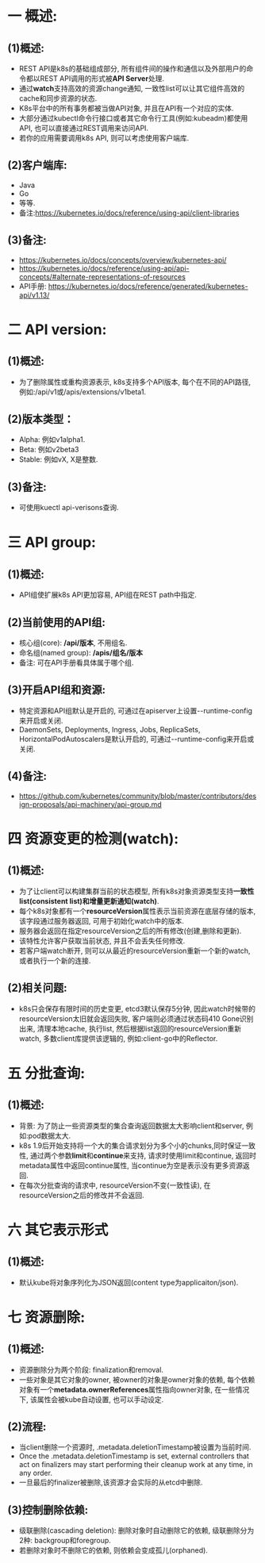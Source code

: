 # 一 概述:
## (1)概述:
- REST API是k8s的基础组成部分, 所有组件间的操作和通信以及外部用户的命令都以REST API调用的形式被**API Server**处理.
- 通过**watch**支持高效的资源change通知, 一致性list可以让其它组件高效的cache和同步资源的状态.
- K8s平台中的所有事务都被当做API对象, 并且在API有一个对应的实体.
- 大部分通过kubectl命令行接口或者其它命令行工具(例如:kubeadm)都使用API, 也可以直接通过REST调用来访问API.
- 若你的应用需要调用k8s API, 则可以考虑使用客户端库.

## (2)客户端库:
- Java
- Go
- 等等.
- 备注:https://kubernetes.io/docs/reference/using-api/client-libraries

## (3)备注:
- https://kubernetes.io/docs/concepts/overview/kubernetes-api/
- https://kubernetes.io/docs/reference/using-api/api-concepts/#alternate-representations-of-resources
- API手册: https://kubernetes.io/docs/reference/generated/kubernetes-api/v1.13/

# 二 API version:
## (1)概述:
- 为了删除属性或重构资源表示, k8s支持多个API版本, 每个在不同的API路径, 例如:/api/v1或/apis/extensions/v1beta1.

## (2)版本类型：
- Alpha: 例如v1alpha1.
- Beta: 例如v2beta3
- Stable: 例如vX, X是整数.

## (3)备注:
- 可使用kuectl api-verisons查询.

# 三 API group:
## (1)概述:
- API组使扩展k8s API更加容易, API组在REST path中指定.

## (2)当前使用的API组:
- 核心组(core): **/api/版本**, 不用组名.
- 命名组(named group): **/apis/组名/版本**
- 备注: 可在API手册看具体属于哪个组.

## (3)开启API组和资源:
- 特定资源和API组默认是开启的, 可通过在apiserver上设置--runtime-config来开启或关闭.
- DaemonSets, Deployments, Ingress, Jobs, ReplicaSets, HorizontalPodAutoscalers是默认开启的, 可通过--runtime-config来开启或关闭.

## (4)备注:
- https://github.com/kubernetes/community/blob/master/contributors/design-proposals/api-machinery/api-group.md

# 四 资源变更的检测(watch):
## (1)概述:
- 为了让client可以构建集群当前的状态模型, 所有k8s对象资源类型支持**一致性list(consistent list)**和**增量更新通知(watch)**.
- 每个k8s对象都有一个**resourceVersion**属性表示当前资源在底层存储的版本, 该字段通过服务器返回, 可用于初始化watch中的版本.
- 服务器会返回在指定resourceVersion之后的所有修改(创建,删除和更新).
- 该特性允许客户获取当前状态, 并且不会丢失任何修改.
- 若客户端watch断开, 则可以从最近的resourceVersion重新一个新的watch, 或者执行一个新的连接.

## (2)相关问题:
- k8s只会保存有限时间的历史变更, etcd3默认保存5分钟, 因此watch时候带的resourceVersion太旧就会返回失败, 客户端则必须通过状态码410 Gone识别出来, 清理本地cache, 执行list, 然后根据list返回的resourceVersion重新watch, 多数client库提供该逻辑的, 例如:client-go中的Reflector.

# 五 分批查询:
## (1)概述:
- 背景: 为了防止一些资源类型的集合查询返回数据太大影响client和server, 例如:pod数据太大.
- k8s 1.9后开始支持将一个大的集合请求划分为多个小的chunks,同时保证一致性, 通过两个参数**limit**和**continue**来支持, 请求时使用limit和continue, 返回时metadata属性中返回continue属性, 当continue为空是表示没有更多资源返回.
- 在每次分批查询的请求中, resourceVersion不变(一致性读), 在resourceVersion之后的修改并不会返回.

# 六 其它表示形式
## (1)概述:
- 默认kube将对象序列化为JSON返回(content type为applicaiton/json).

# 七 资源删除:
## (1)概述:
- 资源删除分为两个阶段: finalization和removal.
- 一些对象是其它对象的owner, 被owner的对象是owner对象的依赖, 每个依赖对象有一个**metadata.ownerReferences**属性指向owner对象, 在一些情况下, 该属性会被kube自动设置, 也可以手动设定.

## (2)流程:
- 当client删除一个资源时, .metadata.deletionTimestamp被设置为当前时间.
- Once the .metadata.deletionTimestamp is set, external controllers that act on finalizers may start performing their cleanup work at any time, in any order.
- 一旦最后的finalizer被删除,该资源才会实际的从etcd中删除.

## (3)控制删除依赖:
- 级联删除(cascading deletion): 删除对象时自动删除它的依赖, 级联删除分为2种: backgroup和foregroup.
- 若删除对象时不删除它的依赖, 则依赖会变成孤儿(orphaned).
